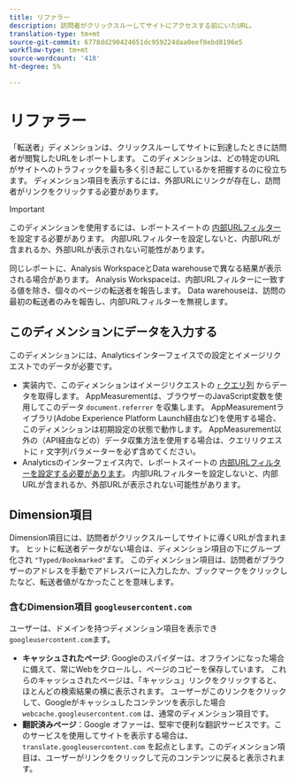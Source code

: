 ```yaml
---
title: リファラー
description: 訪問者がクリックスルーしてサイトにアクセスする前にいたURL。
translation-type: tm+mt
source-git-commit: 6778dd290424651dc959224daa0eef8ebd8196e5
workflow-type: tm+mt
source-wordcount: '418'
ht-degree: 5%

---
```



# リファラー

「転送者」ディメンションは、クリックスルーしてサイトに到達したときに訪問者が閲覧したURLをレポートします。 このディメンションは、どの特定のURLがサイトへのトラフィックを最も多く引き起こしているかを把握するのに役立ちます。 ディメンション項目を表示するには、外部URLにリンクが存在し、訪問者がリンクをクリックする必要があります。

>[!IMPORTANT]
>
>このディメンションを使用するには、レポートスイートの [内部URLフィルター](/help/admin/admin/internal-url-filter-admin.md) を設定する必要があります。 内部URLフィルターを設定しないと、内部URLが含まれるか、外部URLが表示されない可能性があります。

同じレポートに、Analysis WorkspaceとData warehouseで異なる結果が表示される場合があります。 Analysis Workspaceは、内部URLフィルターに一致する値を除き、個々のページの転送者を報告します。 Data warehouseは、訪問の最初の転送者のみを報告し、内部URLフィルターを無視します。

## このディメンションにデータを入力する

このディメンションには、Analyticsインターフェイスでの設定とイメージリクエストでのデータが必要です。

* 実装内で、このディメンションはイメージリクエストの [`r` クエリ列](/help/implement/validate/query-parameters.md) からデータを取得します。 AppMeasurementは、ブラウザーのJavaScript変数を使用してこのデータ `document.referrer` を収集します。 AppMeasurementライブラリ(Adobe Experience Platform Launch経由など)を使用する場合、このディメンションは初期設定の状態で動作します。 AppMeasurement以外の（API経由などの）データ収集方法を使用する場合は、クエリリクエストに `r` 文字列パラメーターを必ず含めてください。
* Analyticsのインターフェイス内で、レポートスイートの [内部URLフィルターを設定する必要があります](/help/admin/admin/internal-url-filter-admin.md)。 内部URLフィルターを設定しないと、内部URLが含まれるか、外部URLが表示されない可能性があります。

## Dimension項目

Dimension項目には、訪問者がクリックスルーしてサイトに導くURLが含まれます。 ヒットに転送者データがない場合は、ディメンション項目の下にグループ化され `"Typed/Bookmarked"`ます。 このディメンション項目は、訪問者がブラウザーのアドレスを手動でアドレスバーに入力したか、ブックマークをクリックしたなど、転送者値がなかったことを意味します。

### 含むDimension項目 `googleusercontent.com`

ユーザーは、ドメインを持つディメンション項目を表示でき `googleusercontent.com`ます。

* **キャッシュされたページ**: Googleのスパイダーは、オフラインになった場合に備えて、常にWebをクロールし、ページのコピーを保存しています。 これらのキャッシュされたページは、「キャッシュ」リンクをクリックすると、ほとんどの検索結果の横に表示されます。 ユーザーがこのリンクをクリックして、Googleがキャッシュしたコンテンツを表示した場合 `webcache.googleusercontent.com` は、通常のディメンション項目です。
* **翻訳済みページ**：Google オファーは、堅牢で便利な翻訳サービスです。このサービスを使用してサイトを表示する場合は、`translate.googleusercontent.com` を起点とします。このディメンション項目は、ユーザーがリンクをクリックして元のコンテンツに戻ると表示されます。
